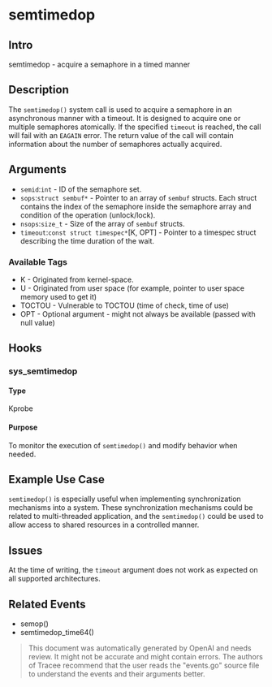 
# semtimedop

## Intro
semtimedop - acquire a semaphore in a timed manner

## Description
The `semtimedop()` system call is used to acquire a semaphore in an asynchronous
manner with a timeout. It is designed to acquire one or multiple semaphores
atomically. If the specified `timeout` is reached, the call will fail with an
`EAGAIN` error. The return value of the call will contain information about the
number of semaphores actually acquired.

## Arguments
* `semid`:`int` - ID of the semaphore set.
* `sops`:`struct sembuf*` - Pointer to an array of `sembuf` structs. Each struct
contains the index of the semaphore inside the semaphore array and condition of
the operation (unlock/lock).
* `nsops`:`size_t` - Size of the array of `sembuf` structs.
* `timeout`:`const struct timespec*`[K, OPT] - Pointer to a timespec struct
describing the time duration of the wait.

### Available Tags
* K - Originated from kernel-space.
* U - Originated from user space (for example, pointer to user space memory used to get it)
* TOCTOU - Vulnerable to TOCTOU (time of check, time of use)
* OPT - Optional argument - might not always be available (passed with null value)

## Hooks
### sys_semtimedop
#### Type
Kprobe
#### Purpose
To monitor the execution of `semtimedop()` and modify behavior when needed.

## Example Use Case
`semtimedop()` is especially useful when implementing synchronization mechanisms
into a system. These synchronization mechanisms could be related to
multi-threaded application, and the `semtimedop()` could be used to allow access 
to shared resources in a controlled manner.

## Issues
At the time of writing, the `timeout` argument does not work as expected on all 
supported architectures.

## Related Events
* semop()
* semtimedop_time64()

> This document was automatically generated by OpenAI and needs review. It might
> not be accurate and might contain errors. The authors of Tracee recommend that
> the user reads the "events.go" source file to understand the events and their
> arguments better.
